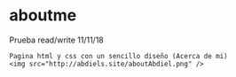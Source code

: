 aboutme
=======


Prueba read/write 11/11/18

	Pagina html y css con un sencillo diseño (Acerca de mi)
	<img src="http://abdiels.site/aboutAbdiel.png" />
	
